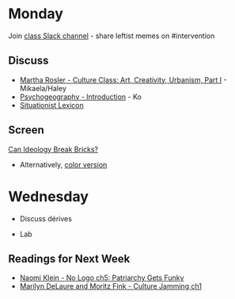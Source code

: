 # Monday

Join [class Slack channel](https://join.slack.com/t/oberlin-art-tech/shared_invite/enQtNTQ3MTA5NzEyMjcyLTY3YmJhM2I1NzRlNjg1MDUwYzFiMjkzZjE2ZDE3NGYzMmY3ZTI5YTJhODJmMzViNmQzN2NkNTY4NzIxOTc4NzM) - share leftist memes on #intervention

## Discuss

+ [Martha Rosler - Culture Class: Art, Creativity, Urbanism, Part I](https://www.e-flux.com/journal/21/67676/culture-class-art-creativity-urbanism-part-i/) - Mikaela/Haley
+ [Psychogeography - Introduction](../texts/Psychogeography-Introduction.pdf) - Ko
+ [Situationist Lexicon](terms.md)


## Screen

[Can Ideology Break Bricks?](https://oberlin.kanopy.com/video/can-dialectics-break-bricks)
+ Alternatively, [color version](https://www.youtube.com/watch?v=6y9Xdf6qa0Y&t=1347s)

# Wednesday

+ Discuss dérives

+ Lab

## Readings for Next Week

+ [Naomi Klein - No Logo ch5: Patriarchy Gets Funky](..texts/klein_patriarchy-gets-funky.pdf)
+ [Marilyn DeLaure and Moritz Fink - Culture Jamming ch1](../texts/DeLaure&Fink_CultureJamming_intro.pdf)
